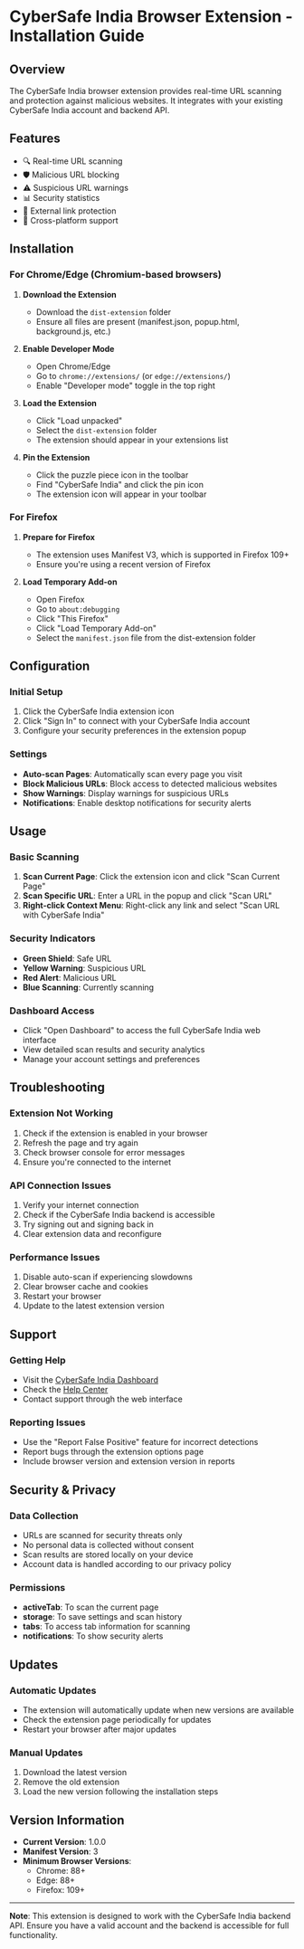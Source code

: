 # CyberSafe India Browser Extension - Installation Guide

## Overview
The CyberSafe India browser extension provides real-time URL scanning and protection against malicious websites. It integrates with your existing CyberSafe India account and backend API.

## Features
- 🔍 Real-time URL scanning
- 🛡️ Malicious URL blocking
- ⚠️ Suspicious URL warnings
- 📊 Security statistics
- 🔗 External link protection
- 📱 Cross-platform support

## Installation

### For Chrome/Edge (Chromium-based browsers)

1. **Download the Extension**
   - Download the `dist-extension` folder
   - Ensure all files are present (manifest.json, popup.html, background.js, etc.)

2. **Enable Developer Mode**
   - Open Chrome/Edge
   - Go to `chrome://extensions/` (or `edge://extensions/`)
   - Enable "Developer mode" toggle in the top right

3. **Load the Extension**
   - Click "Load unpacked"
   - Select the `dist-extension` folder
   - The extension should appear in your extensions list

4. **Pin the Extension**
   - Click the puzzle piece icon in the toolbar
   - Find "CyberSafe India" and click the pin icon
   - The extension icon will appear in your toolbar

### For Firefox

1. **Prepare for Firefox**
   - The extension uses Manifest V3, which is supported in Firefox 109+
   - Ensure you're using a recent version of Firefox

2. **Load Temporary Add-on**
   - Open Firefox
   - Go to `about:debugging`
   - Click "This Firefox"
   - Click "Load Temporary Add-on"
   - Select the `manifest.json` file from the dist-extension folder

## Configuration

### Initial Setup
1. Click the CyberSafe India extension icon
2. Click "Sign In" to connect with your CyberSafe India account
3. Configure your security preferences in the extension popup

### Settings
- **Auto-scan Pages**: Automatically scan every page you visit
- **Block Malicious URLs**: Block access to detected malicious websites
- **Show Warnings**: Display warnings for suspicious URLs
- **Notifications**: Enable desktop notifications for security alerts

## Usage

### Basic Scanning
1. **Scan Current Page**: Click the extension icon and click "Scan Current Page"
2. **Scan Specific URL**: Enter a URL in the popup and click "Scan URL"
3. **Right-click Context Menu**: Right-click any link and select "Scan URL with CyberSafe India"

### Security Indicators
- **Green Shield**: Safe URL
- **Yellow Warning**: Suspicious URL
- **Red Alert**: Malicious URL
- **Blue Scanning**: Currently scanning

### Dashboard Access
- Click "Open Dashboard" to access the full CyberSafe India web interface
- View detailed scan results and security analytics
- Manage your account settings and preferences

## Troubleshooting

### Extension Not Working
1. Check if the extension is enabled in your browser
2. Refresh the page and try again
3. Check browser console for error messages
4. Ensure you're connected to the internet

### API Connection Issues
1. Verify your internet connection
2. Check if the CyberSafe India backend is accessible
3. Try signing out and signing back in
4. Clear extension data and reconfigure

### Performance Issues
1. Disable auto-scan if experiencing slowdowns
2. Clear browser cache and cookies
3. Restart your browser
4. Update to the latest extension version

## Support

### Getting Help
- Visit the [CyberSafe India Dashboard](https://cybersafe-india.vercel.app)
- Check the [Help Center](https://cybersafe-india.vercel.app/help)
- Contact support through the web interface

### Reporting Issues
- Use the "Report False Positive" feature for incorrect detections
- Report bugs through the extension options page
- Include browser version and extension version in reports

## Security & Privacy

### Data Collection
- URLs are scanned for security threats only
- No personal data is collected without consent
- Scan results are stored locally on your device
- Account data is handled according to our privacy policy

### Permissions
- **activeTab**: To scan the current page
- **storage**: To save settings and scan history
- **tabs**: To access tab information for scanning
- **notifications**: To show security alerts

## Updates

### Automatic Updates
- The extension will automatically update when new versions are available
- Check the extension page periodically for updates
- Restart your browser after major updates

### Manual Updates
1. Download the latest version
2. Remove the old extension
3. Load the new version following the installation steps

## Version Information
- **Current Version**: 1.0.0
- **Manifest Version**: 3
- **Minimum Browser Versions**:
  - Chrome: 88+
  - Edge: 88+
  - Firefox: 109+

---

**Note**: This extension is designed to work with the CyberSafe India backend API. Ensure you have a valid account and the backend is accessible for full functionality.
